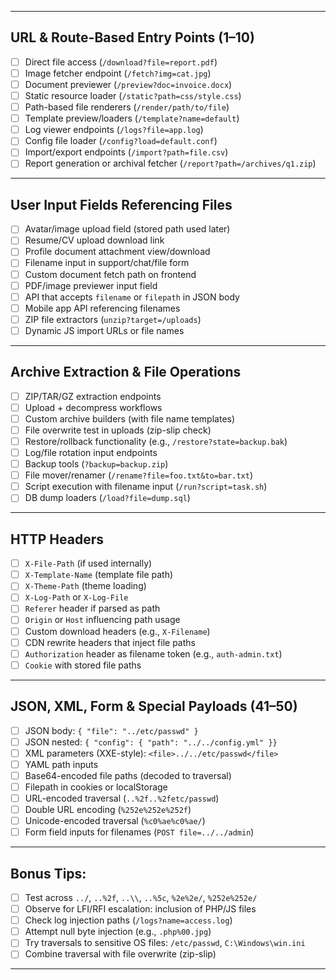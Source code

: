 
---

## URL & Route-Based Entry Points (1–10)
- [ ] Direct file access (`/download?file=report.pdf`)
- [ ] Image fetcher endpoint (`/fetch?img=cat.jpg`)
- [ ] Document previewer (`/preview?doc=invoice.docx`)
- [ ] Static resource loader (`/static?path=css/style.css`)
- [ ] Path-based file renderers (`/render/path/to/file`)
- [ ] Template preview/loaders (`/template?name=default`)
- [ ] Log viewer endpoints (`/logs?file=app.log`)
- [ ] Config file loader (`/config?load=default.conf`)
- [ ] Import/export endpoints (`/import?path=file.csv`)
- [ ] Report generation or archival fetcher (`/report?path=/archives/q1.zip`)

---

## User Input Fields Referencing Files
- [ ] Avatar/image upload field (stored path used later)
- [ ] Resume/CV upload download link
- [ ] Profile document attachment view/download
- [ ] Filename input in support/chat/file form
- [ ] Custom document fetch path on frontend
- [ ] PDF/image previewer input field
- [ ] API that accepts `filename` or `filepath` in JSON body
- [ ] Mobile app API referencing filenames
- [ ] ZIP file extractors (`unzip?target=/uploads`)
- [ ] Dynamic JS import URLs or file names

---

## Archive Extraction & File Operations
- [ ] ZIP/TAR/GZ extraction endpoints
- [ ] Upload + decompress workflows
- [ ] Custom archive builders (with file name templates)
- [ ] File overwrite test in uploads (zip-slip check)
- [ ] Restore/rollback functionality (e.g., `/restore?state=backup.bak`)
- [ ] Log/file rotation input endpoints
- [ ] Backup tools (`?backup=backup.zip`)
- [ ] File mover/renamer (`/rename?file=foo.txt&to=bar.txt`)
- [ ] Script execution with filename input (`/run?script=task.sh`)
- [ ] DB dump loaders (`/load?file=dump.sql`)

---

## HTTP Headers
- [ ] `X-File-Path` (if used internally)
- [ ] `X-Template-Name` (template file path)
- [ ] `X-Theme-Path` (theme loading)
- [ ] `X-Log-Path` or `X-Log-File`
- [ ] `Referer` header if parsed as path
- [ ] `Origin` or `Host` influencing path usage
- [ ] Custom download headers (e.g., `X-Filename`)
- [ ] CDN rewrite headers that inject file paths
- [ ] `Authorization` header as filename token (e.g., `auth-admin.txt`)
- [ ] `Cookie` with stored file paths

---

## JSON, XML, Form & Special Payloads (41–50)
- [ ] JSON body: `{ "file": "../etc/passwd" }`
- [ ] JSON nested: `{ "config": { "path": "../../config.yml" }}`
- [ ] XML parameters (XXE-style): `<file>../../etc/passwd</file>`
- [ ] YAML path inputs
- [ ] Base64-encoded file paths (decoded to traversal)
- [ ] Filepath in cookies or localStorage
- [ ] URL-encoded traversal (`..%2f..%2fetc/passwd`)
- [ ] Double URL encoding (`%252e%252e%252f`)
- [ ] Unicode-encoded traversal (`%c0%ae%c0%ae/`)
- [ ] Form field inputs for filenames (`POST file=../../admin`)

---

## Bonus Tips:
- [ ] Test across `../`, `..%2f`, `..\\`, `..%5c`, `%2e%2e/`, `%252e%252e/`
- [ ] Observe for LFI/RFI escalation: inclusion of PHP/JS files
- [ ] Check log injection paths (`/logs?name=access.log`)
- [ ] Attempt null byte injection (e.g., `.php%00.jpg`)
- [ ] Try traversals to sensitive OS files: `/etc/passwd`, `C:\Windows\win.ini`
- [ ] Combine traversal with file overwrite (zip-slip)

---
